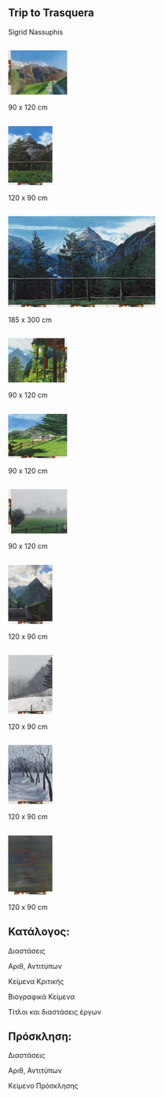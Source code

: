 ## Trip to Trasquera

Sigrid Nassuphis

##
<img src="./assets/trasquera1.jpg" height="90px" width="120px" />


90 x 120 cm

##
<img src="./assets/trasquera2.jpg" height="120px" width="90px" />


120 x 90 cm


##
<img src="./assets/trasquera3.jpg" height="185px" width="300px" />


185 x 300 cm


##
<img src="./assets/trasquera4.jpg" height="90px" width="120px" />


90 x 120 cm


##
<img src="./assets/trasquera5.jpg" height="90px" width="120px" />


90 x 120 cm


##
<img src="./assets/trasquera6.jpg" height="90px" width="120px" />


90 x 120 cm


##
<img src="./assets/trasquera7.jpg" height="120px" width="90px" />


120 x 90 cm


##
<img src="./assets/trasquera8.jpg" height="120px" width="90px" />


120 x 90 cm


##
<img src="./assets/trasquera9.jpg" height="120px" width="90px" />


120 x 90 cm


##
<img src="./assets/trasquera10.jpg" height="120px" width="90px" />


120 x 90 cm


## Κατάλογος:

Διαστάσεις

Αριθ, Αντιτύπων

Κείμενα Κριτικής

Βιογραφικά Κείμενα

Τίτλοι και διαστάσεις έργων



## Πρόσκληση:

Διαστάσεις

Αριθ, Αντιτύπων

Κείμενο Πρόσκλησης


